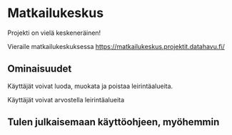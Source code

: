 # Matkailukeskus

Projekti on vielä keskeneräinen!

Vieraile matkailukeskuksessa https://matkailukeskus.projektit.datahavu.fi/

## Ominaisuudet
Käyttäjät voivat luoda, muokata ja poistaa leirintäalueita.

Käyttäjät voivat arvostella leirintäalueita

## Tulen julkaisemaan käyttöohjeen, myöhemmin
